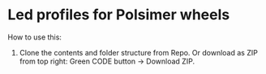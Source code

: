 # Led profiles for Polsimer wheels

How to use this:
1. Clone the contents and folder structure from Repo. Or download as ZIP from top right: Green CODE button -> Download ZIP.
